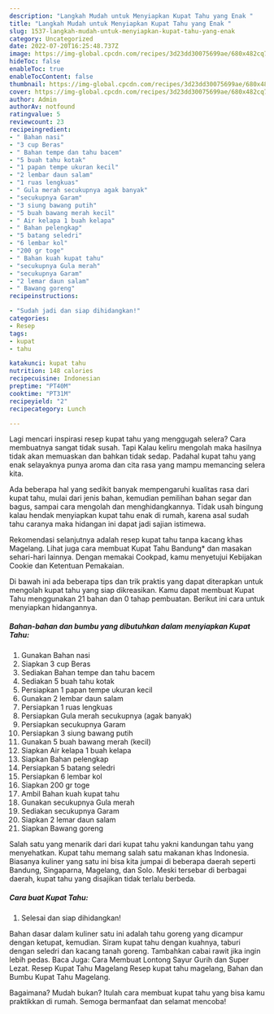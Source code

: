 ```yaml
---
description: "Langkah Mudah untuk Menyiapkan Kupat Tahu yang Enak "
title: "Langkah Mudah untuk Menyiapkan Kupat Tahu yang Enak "
slug: 1537-langkah-mudah-untuk-menyiapkan-kupat-tahu-yang-enak
category: Uncategorized
date: 2022-07-20T16:25:48.737Z
image: https://img-global.cpcdn.com/recipes/3d23dd30075699ae/680x482cq70/kupat-tahu-foto-resep-utama.jpg
hideToc: false
enableToc: true
enableTocContent: false
thumbnail: https://img-global.cpcdn.com/recipes/3d23dd30075699ae/680x482cq70/kupat-tahu-foto-resep-utama.jpg
cover: https://img-global.cpcdn.com/recipes/3d23dd30075699ae/680x482cq70/kupat-tahu-foto-resep-utama.jpg
author: Admin
authorAv: notfound
ratingvalue: 5
reviewcount: 23
recipeingredient:
- " Bahan nasi"
- "3 cup Beras"
- " Bahan tempe dan tahu bacem"
- "5 buah tahu kotak"
- "1 papan tempe ukuran kecil"
- "2 lembar daun salam"
- "1 ruas lengkuas"
- " Gula merah secukupnya agak banyak"
- "secukupnya Garam"
- "3 siung bawang putih"
- "5 buah bawang merah kecil"
- " Air kelapa 1 buah kelapa"
- " Bahan pelengkap"
- "5 batang seledri"
- "6 lembar kol"
- "200 gr toge"
- " Bahan kuah kupat tahu"
- "secukupnya Gula merah"
- "secukupnya Garam"
- "2 lemar daun salam"
- " Bawang goreng"
recipeinstructions:

- "Sudah jadi dan siap dihidangkan!"
categories:
- Resep
tags:
- kupat
- tahu

katakunci: kupat tahu 
nutrition: 148 calories
recipecuisine: Indonesian
preptime: "PT40M"
cooktime: "PT31M"
recipeyield: "2"
recipecategory: Lunch

---
```



Lagi mencari inspirasi resep kupat tahu yang menggugah selera? Cara membuatnya sangat tidak susah. Tapi Kalau keliru mengolah maka hasilnya tidak akan memuaskan dan bahkan tidak sedap. Padahal kupat tahu yang enak selayaknya punya aroma dan cita rasa yang mampu memancing selera kita.


Ada beberapa hal yang sedikit banyak mempengaruhi kualitas rasa dari kupat tahu, mulai dari jenis bahan, kemudian pemilihan bahan segar dan bagus, sampai cara mengolah dan menghidangkannya. Tidak usah bingung kalau hendak menyiapkan kupat tahu enak di rumah, karena asal sudah tahu caranya maka hidangan ini dapat jadi sajian istimewa.

Rekomendasi selanjutnya adalah resep kupat tahu tanpa kacang khas Magelang. Lihat juga cara membuat Kupat Tahu Bandung* dan masakan sehari-hari lainnya. Dengan memakai Cookpad, kamu menyetujui Kebijakan Cookie dan Ketentuan Pemakaian.


Di bawah ini ada beberapa tips dan trik praktis yang dapat diterapkan untuk mengolah kupat tahu yang siap dikreasikan. Kamu dapat membuat Kupat Tahu menggunakan 21 bahan dan 0 tahap pembuatan. Berikut ini cara untuk menyiapkan hidangannya.

<!--inarticleads1-->

##### Bahan-bahan dan bumbu yang dibutuhkan dalam menyiapkan Kupat Tahu:

1. Gunakan  Bahan nasi
1. Siapkan 3 cup Beras
1. Sediakan  Bahan tempe dan tahu bacem
1. Sediakan 5 buah tahu kotak
1. Persiapkan 1 papan tempe ukuran kecil
1. Gunakan 2 lembar daun salam
1. Persiapkan 1 ruas lengkuas
1. Persiapkan  Gula merah secukupnya (agak banyak)
1. Persiapkan secukupnya Garam
1. Persiapkan 3 siung bawang putih
1. Gunakan 5 buah bawang merah (kecil)
1. Siapkan  Air kelapa 1 buah kelapa
1. Siapkan  Bahan pelengkap
1. Persiapkan 5 batang seledri
1. Persiapkan 6 lembar kol
1. Siapkan 200 gr toge
1. Ambil  Bahan kuah kupat tahu
1. Gunakan secukupnya Gula merah
1. Sediakan secukupnya Garam
1. Siapkan 2 lemar daun salam
1. Siapkan  Bawang goreng


Salah satu yang menarik dari dari kupat tahu yakni kandungan tahu yang menyehatkan. Kupat tahu memang salah satu makanan khas Indonesia. Biasanya kuliner yang satu ini bisa kita jumpai di beberapa daerah seperti Bandung, Singaparna, Magelang, dan Solo. Meski tersebar di berbagai daerah, kupat tahu yang disajikan tidak terlalu berbeda. 

<!--inarticleads2-->

##### Cara buat Kupat Tahu:


1. Selesai dan siap dihidangkan!

Bahan dasar dalam kuliner satu ini adalah tahu goreng yang dicampur dengan ketupat, kemudian. Siram kupat tahu dengan kuahnya, taburi dengan seledri dan kacang tanah goreng. Tambahkan cabai rawit jika ingin lebih pedas. Baca Juga: Cara Membuat Lontong Sayur Gurih dan Super Lezat. Resep Kupat Tahu Magelang Resep kupat tahu magelang, Bahan dan Bumbu Kupat Tahu Magelang. 

Bagaimana? Mudah bukan? Itulah cara membuat kupat tahu yang bisa kamu praktikkan di rumah. Semoga bermanfaat dan selamat mencoba!
